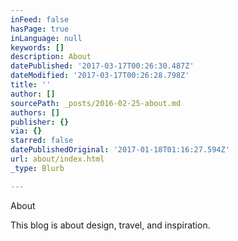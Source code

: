 ```yaml
---
inFeed: false
hasPage: true
inLanguage: null
keywords: []
description: About
datePublished: '2017-03-17T00:26:30.487Z'
dateModified: '2017-03-17T00:26:28.798Z'
title: ''
author: []
sourcePath: _posts/2016-02-25-about.md
authors: []
publisher: {}
via: {}
starred: false
datePublishedOriginal: '2017-01-18T01:16:27.594Z'
url: about/index.html
_type: Blurb

---
```

About

This blog is about design, travel, and inspiration.